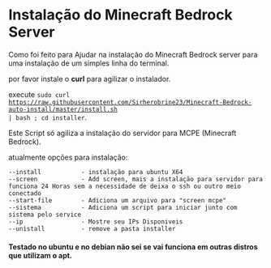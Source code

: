 # Instalação do Minecraft Bedrock Server

Como foi feito para Ajudar na instalação do Minecraft Bedrock server para uma instalação de um simples linha do terminal.

por favor instale o **curl** para agilizar o instalador.

execute <code>sudo curl https://raw.githubusercontent.com/Sirherobrine23/Minecraft-Bedrock-auto-install/master/install.sh | bash ; cd installer</code>.

Este Script só agiliza a instalação do servidor para MCPE (Minecraft Bedrock).

atualmente opções para instalação:

    --install           - instalação para ubuntu X64
    --screen            - Add screen, mais a instalação para servidor para funciona 24 Horas sem a necessidade de deixa o ssh ou outro meio conectado
    --start-file        - Adiciona um arquivo para "screen mcpe"
    --sistema           - Adiciona um script para iniciar junto com sistema pelo service
    --ip                - Mostre seu IPs Disponiveis
    --unistall          - remove a pasta installer
#### Testado no ubuntu e no debian não sei se vai funciona em outras distros que utilizam o apt.
